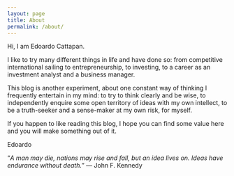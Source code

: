 ```yaml
---
layout: page
title: About
permalink: /about/
---
```


Hi, I am Edoardo Cattapan.

I like to try many different things in life and have done so: from competitive international sailing to entrepreneurship, to investing, to a career as an investment analyst and a business manager.

This blog is another experiment, about one constant way of thinking I frequently entertain in my mind: to try to think clearly and be wise, to independently enquire some open territory of ideas with my own intellect, to be a truth-seeker and a sense-maker at my own risk, for myself.

If you happen to like reading this blog, I hope you can find some value here and you will make something out of it.

Edoardo


“*A man may die, nations may rise and fall, but an idea lives on. Ideas have endurance without death.*” ― John F. Kennedy
